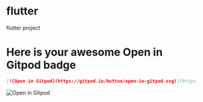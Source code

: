 # flutter
flutter project
# Here is your awesome Open in Gitpod badge

```md
[![Open in Gitpod](https://gitpod.io/button/open-in-gitpod.svg)](https://gitpod.io/#https://github.com/Aviditya/flutter)
```

![Open in Gitpod](https://gitpod.io/button/open-in-gitpod.svg)
